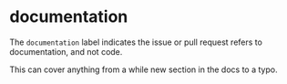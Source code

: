 # documentation

The `documentation` label indicates the issue or pull request refers to documentation, and not code.

This can cover anything from a while new section in the docs to a typo.
